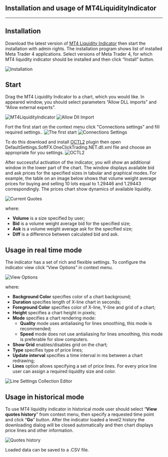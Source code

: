 Installation and usage of MT4LiquidityIndicator
----------------------------------
----------------------------------

Installation
-------------
Download the latest version of [MT4 Liquidity Indicator](https://drive.google.com/folderview?id=0BwBMSNJd3y5MQ1E3TTF0ZTZPVjg&usp=sharing#list) then start the installation with admin rights. The installation program shows list of installed Meta Trader 4 applications. Select versions of Meta Trader 4, for which MT4 liquidity indicator should be installed and then click “Install” button.

![Installation](/Documentation/Images/Installation.png)


Start
-------------

Drag the MT4 Liquidity Indicator to a chart, which you would like. In appeared window, you should select parameters “Allow DLL imports” and “Allow external experts”.

![MT4LiquidityIndicator](/Documentation/Images/MT4LiquidityIndicator.png)
![Allow Dll Import](/Documentation/Images/AllowDllImport.png)

Fort the first start on the context menu click "Connections settings" and fill required settings..
![The first start](/Documentation/Images/TheFirstStart.png)
![Connections Settings](/Documentation/Images/ConnectionsSettings.png)

To do this download and install [OCTL2](http://fxopen.com) plugin then open DefaultSettings.SoftFX.OneClickTrading.NET.dll.xml file and choose an appropriate for you settings.
![OCTL2](/Documentation/Images/OCTL2.png)

After successful activation of the indicator, you will show an additional window in the lower part of the chart. The window displays available bid and ask prices for the specified sizes in tabular and graphical modes. For example, the table on an image below shows that volume weight average prices for buying and selling 10 lots equal to 1.29446 and 1.29443 correspondingly. The prices chart show dynamics of available liquidity.
 
 ![Current Quotes](/Documentation/Images/CurrentQuotes.png)
 
where:
* **Volume** is a size specified by user;
* **Bid** is a volume weight average bid for the specified size;
* **Ask** is a volume weight average ask for the specified size;
* **Diff** is a difference between calculated bid and ask. 


Usage in real time mode
----------------------------------------

The indicator has a set of rich and flexible settings. To configure the indicator view click “View Options” in context menu.

![View Options](/Documentation/Images/ViewOptions.png)

where:

* **Background Color** specifies color of a chart background;
* **Duration** specifies length of X-line chart in seconds; 
* **Foreground Color** specifies color of X-line, Y-line and grid of a chart;
* **Height** specifies a chart height in pixels;
* **Mode** specifies a chart rendering mode: 
  - **Quality** mode uses antialiasing for lines smoothing, this mode is recommended;
  - **Speed** mode does not use antialiasing for lines smoothing, this mode is preferable for slow computers. 
* **Show Grid** enables/disables grid on the chart;
* **Type** specifies type of price lines;
* **Update interval** specifies a time interval in ms between a chart redrawing;
* **Lines** option allows specifying a set of price lines. For every price line user can assign a required liquidity size and color.

![Line Settings Collection Editor](/Documentation/Images/LineSettingsCollectionEditor.EN.png)

Usage in historical mode
------------------------------------------


To use MT4 liquidity indicator in historical mode user should select “**View quotes history**” from context menu, then specify a requested time point and click “**Go**” button. After the indicator loaded a level2 history the downloading dialog will be closed automatically and then chart displays price lines and other information.


![Quotes history](/Documentation/Images/QuotesHistory.png)

Loaded data can be saved to a .CSV file.

